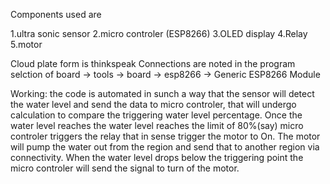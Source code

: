 Components used are 
 
  1.ultra sonic sensor
  2.micro controler (ESP8266)
  3.OLED display
  4.Relay
  5.motor

Cloud plate form is thinkspeak
Connections are noted in the program
selction of board -> tools -> board -> esp8266 -> Generic ESP8266 Module


Working:
the code is automated in sunch a way that the sensor will detect the water level and send the data to micro controler, that will undergo calculation to compare the triggering water level percentage.
Once the water level reaches the water level reaches the limit of 80%(say) micro controler triggers the relay that in sense trigger the motor to On.
The motor will pump the water out from the region and send that to another region via connectivity. When the water level drops below the triggering point
the micro controler will send the signal to turn of the motor.

